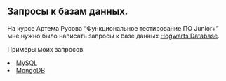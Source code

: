 Запросы к базам данных.
---
На курсе Артема Русова “Функциональное тестирование ПО Junior+” мне нужно было написать запросы к базе данных <a href="https://drive.google.com/drive/folders/1iHdNHZPkfIq3y8V6Q7NXZEUmsjyNSlGI" rel="nofollow"> Hogwarts Database</a>.

Примеры моих запросов:
<br>
<li><a href="https://docs.google.com/document/d/1mZ3IGN30jWFeQktnGLGPYrcbcNo965Nm7Usdty1bW2E/edit?usp=sharing" rel="nofollow">MySQL</a></li>

<li><a href="https:" rel="nofollow">MongoDB</a></li>